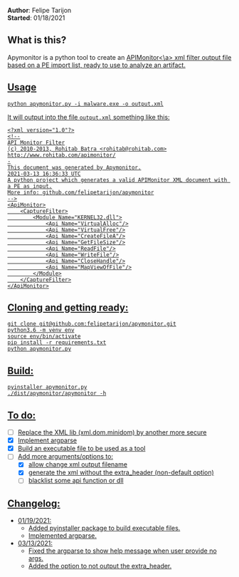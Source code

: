 **Author**: Felipe Tarijon  
**Started**: 01/18/2021
  
## What is this?
Apymonitor is a python tool to create an <a href="http://www.rohitab.com/apimonitor" target="_blank">APIMonitor<\a> xml filter output file based on a PE import list, ready to use to analyze an artifact.
  
## Usage
```code:bash
python apymonitor.py -i malware.exe -o output.xml
```
It will output into the file `output.xml` something like this:  
```code:xml
<?xml version="1.0"?>
<!--
API Monitor Filter
(c) 2010-2013, Rohitab Batra <rohitab@rohitab.com>
http://www.rohitab.com/apimonitor/
-
This document was generated by Apymonitor.
2021-03-13 16:36:33 UTC
A python project which generates a valid APIMonitor XML document with a PE as input.
More info: github.com/felipetarijon/apymonitor
-->
<ApiMonitor>
	<CaptureFilter>
		<Module Name="KERNEL32.dll">
			<Api Name="VirtualAlloc"/>
			<Api Name="VirtualFree"/>
			<Api Name="CreateFileA"/>
			<Api Name="GetFileSize"/>
			<Api Name="ReadFile"/>
			<Api Name="WriteFile"/>
			<Api Name="CloseHandle"/>
			<Api Name="MapViewOfFile"/>
        </Module>
	</CaptureFilter>
</ApiMonitor>
```

## Cloning and getting ready:
```code:bash
git clone git@github.com:felipetarijon/apymonitor.git
python3.6 -m venv env
source env/bin/activate
pip install -r requirements.txt
python apymonitor.py
```
  
## Build:
```code:bash
pyinstaller apymonitor.py
./dist/apymonitor/apymonitor -h
```
  
## To do:  
* [ ] Replace the XML lib (xml.dom.minidom) by another more secure  
* [x] Implement argparse  
* [x] Build an executable file to be used as a tool  
* [ ] Add more arguments/options to:  
    * [x] allow change xml output filename  
    * [x] generate the xml without the extra_header (non-default option)  
    * [ ] blacklist some api function or dll
  
## Changelog:  
* 01/19/2021:  
    * Added pyinstaller package to build executable files.  
    * Implemented argparse.
* 03/13/2021:  
    * Fixed the argparse to show help message when user provide no args.
    * Added the option to not output the extra_header.